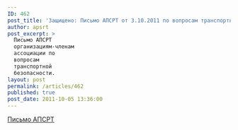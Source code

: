 ```yaml
---
ID: 462
post_title: 'Защищено: Письмо АПСРТ от 3.10.2011 по вопросам транспортной безопасности'
author: apsrt
post_excerpt: >
  Письмо АПСРТ
  организациям-членам
  ассоциации по
  вопросам
  транспортной
  безопасности.
layout: post
permalink: /articles/462
published: true
post_date: 2011-10-05 13:36:00
---
```

<a href="http://www.apsrt.ru/docs/2-01-237.doc">Письмо АПСРТ</a>
